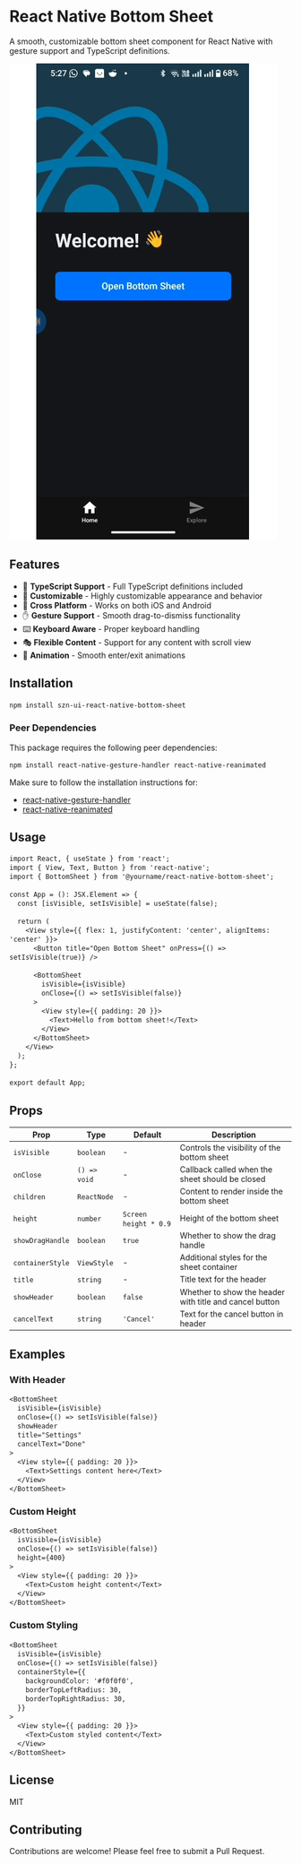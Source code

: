 # React Native Bottom Sheet

A smooth, customizable bottom sheet component for React Native with gesture support and TypeScript definitions.


![Bottom Sheet Demo](./demo.gif)


## Features

- 🎯 **TypeScript Support** - Full TypeScript definitions included
- 🎨 **Customizable** - Highly customizable appearance and behavior
- 📱 **Cross Platform** - Works on both iOS and Android
- ✋ **Gesture Support** - Smooth drag-to-dismiss functionality
- ⌨️ **Keyboard Aware** - Proper keyboard handling
- 🎭 **Flexible Content** - Support for any content with scroll view
- 🎪 **Animation** - Smooth enter/exit animations

## Installation

```bash
npm install szn-ui-react-native-bottom-sheet
```

### Peer Dependencies

This package requires the following peer dependencies:

```bash
npm install react-native-gesture-handler react-native-reanimated
```

Make sure to follow the installation instructions for:
- [react-native-gesture-handler](https://docs.swmansion.com/react-native-gesture-handler/docs/fundamentals/installation)
- [react-native-reanimated](https://docs.swmansion.com/react-native-reanimated/docs/fundamentals/getting-started)

## Usage

```tsx
import React, { useState } from 'react';
import { View, Text, Button } from 'react-native';
import { BottomSheet } from '@yourname/react-native-bottom-sheet';

const App = (): JSX.Element => {
  const [isVisible, setIsVisible] = useState(false);

  return (
    <View style={{ flex: 1, justifyContent: 'center', alignItems: 'center' }}>
      <Button title="Open Bottom Sheet" onPress={() => setIsVisible(true)} />
      
      <BottomSheet
        isVisible={isVisible}
        onClose={() => setIsVisible(false)}
      >
        <View style={{ padding: 20 }}>
          <Text>Hello from bottom sheet!</Text>
        </View>
      </BottomSheet>
    </View>
  );
};

export default App;
```

## Props

| Prop | Type | Default | Description |
|------|------|---------|-------------|
| `isVisible` | `boolean` | - | Controls the visibility of the bottom sheet |
| `onClose` | `() => void` | - | Callback called when the sheet should be closed |
| `children` | `ReactNode` | - | Content to render inside the bottom sheet |
| `height` | `number` | `Screen height * 0.9` | Height of the bottom sheet |
| `showDragHandle` | `boolean` | `true` | Whether to show the drag handle |
| `containerStyle` | `ViewStyle` | - | Additional styles for the sheet container |
| `title` | `string` | - | Title text for the header |
| `showHeader` | `boolean` | `false` | Whether to show the header with title and cancel button |
| `cancelText` | `string` | `'Cancel'` | Text for the cancel button in header |

## Examples

### With Header

```tsx
<BottomSheet
  isVisible={isVisible}
  onClose={() => setIsVisible(false)}
  showHeader
  title="Settings"
  cancelText="Done"
>
  <View style={{ padding: 20 }}>
    <Text>Settings content here</Text>
  </View>
</BottomSheet>
```

### Custom Height

```tsx
<BottomSheet
  isVisible={isVisible}
  onClose={() => setIsVisible(false)}
  height={400}
>
  <View style={{ padding: 20 }}>
    <Text>Custom height content</Text>
  </View>
</BottomSheet>
```

### Custom Styling

```tsx
<BottomSheet
  isVisible={isVisible}
  onClose={() => setIsVisible(false)}
  containerStyle={{
    backgroundColor: '#f0f0f0',
    borderTopLeftRadius: 30,
    borderTopRightRadius: 30,
  }}
>
  <View style={{ padding: 20 }}>
    <Text>Custom styled content</Text>
  </View>
</BottomSheet>
```

## License

MIT

## Contributing

Contributions are welcome! Please feel free to submit a Pull Request.